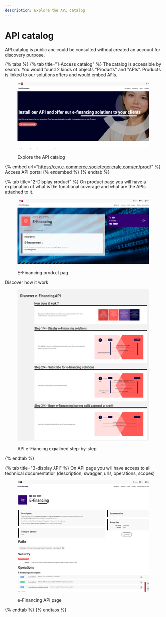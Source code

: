 ```yaml
---
description: Explore the API catalog
---
```


# API catalog

API catalog is public and could be consulted without created an account for discovery purpose.

{% tabs %}
{% tab title="1-Access catalog" %}
The catalog is accessible by search. You would found 2 kinds of objects "Products" and "APIs". Products is linked to our solutions offers and would embed APIs.&#x20;

<figure><img src="../../.gitbook/assets/Annotation 2023-04-24 150652.jpg" alt=""><figcaption><p>Explore the API catalog</p></figcaption></figure>

{% embed url="https://dev.e-commerce.societegenerale.com/en/prod/" %}
Access API portal
{% endembed %}
{% endtab %}

{% tab title="2-Display product" %}
On product page you will have a explanation of what is the functional coverage and what are the APIs attached to it.

<figure><img src="../../.gitbook/assets/Annotation 2023-04-24 151052.jpg" alt=""><figcaption><p>E-Financing product pag</p></figcaption></figure>



Discover how it work

<figure><img src="../../.gitbook/assets/image (10).png" alt=""><figcaption><p>API e-Fiancing expalined step-by-step</p></figcaption></figure>
{% endtab %}

{% tab title="3-display API" %}
On APi page you will have access to all technical documentation (description, swagger, urls, operations, scopes)

<figure><img src="../../.gitbook/assets/Annotation 2023-04-24 152209 (2).jpg" alt=""><figcaption><p>e-Financing API page </p></figcaption></figure>


{% endtab %}
{% endtabs %}
